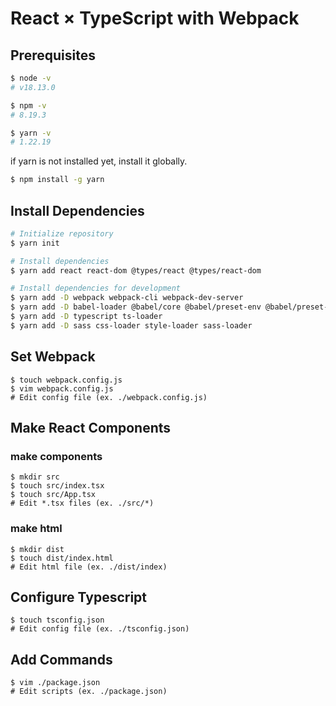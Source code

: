 # React × TypeScript with Webpack

## Prerequisites

```bash
$ node -v
# v18.13.0

$ npm -v
# 8.19.3

$ yarn -v
# 1.22.19
```

if yarn is not installed yet, install it globally.

```bash
$ npm install -g yarn
```

## Install Dependencies

```bash
# Initialize repository
$ yarn init

# Install dependencies
$ yarn add react react-dom @types/react @types/react-dom

# Install dependencies for development
$ yarn add -D webpack webpack-cli webpack-dev-server
$ yarn add -D babel-loader @babel/core @babel/preset-env @babel/preset-react
$ yarn add -D typescript ts-loader 
$ yarn add -D sass css-loader style-loader sass-loader
```

## Set Webpack

```shell
$ touch webpack.config.js
$ vim webpack.config.js
# Edit config file (ex. ./webpack.config.js)
```

## Make React Components

### make components

```shell
$ mkdir src
$ touch src/index.tsx
$ touch src/App.tsx
# Edit *.tsx files (ex. ./src/*)
```

### make html

```shell
$ mkdir dist
$ touch dist/index.html
# Edit html file (ex. ./dist/index)
```

## Configure Typescript

```shell
$ touch tsconfig.json
# Edit config file (ex. ./tsconfig.json)
```

## Add Commands

```shell
$ vim ./package.json
# Edit scripts (ex. ./package.json)
```